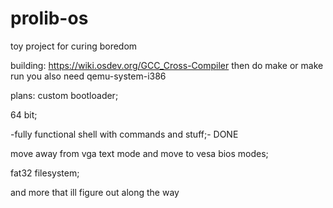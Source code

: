 # prolib-os

toy project for curing boredom

building: https://wiki.osdev.org/GCC_Cross-Compiler
then do make or make run
you also need qemu-system-i386

plans:
custom bootloader; 

64 bit; 

-fully functional shell with commands and stuff;- DONE

move away from vga text mode and move to vesa bios modes; 

fat32 filesystem; 

and more that ill figure out along the way
